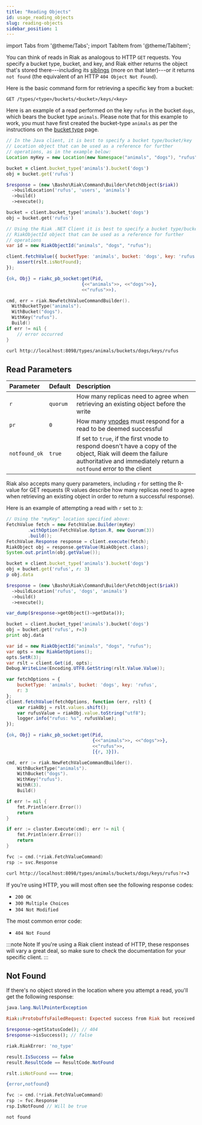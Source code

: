 ```yaml
---
title: "Reading Objects"
id: usage_reading_objects
slug: reading-objects
sidebar_position: 1
---
```


import Tabs from '@theme/Tabs';
import TabItem from '@theme/TabItem';

[glossary vnode]: ../../learn/glossary.md#vnode

You can think of reads in Riak as analogous to HTTP `GET` requests. You
specify a bucket type, bucket, and key, and Riak either returns the
object that's stored there---including its [siblings](../../developing/usage/conflict-resolution/index.md#siblings) \(more on that later)---or it returns `not found` (the
equivalent of an HTTP `404 Object Not Found`).

Here is the basic command form for retrieving a specific key from a
bucket:

```
GET /types/<type>/buckets/<bucket>/keys/<key>
```

Here is an example of a read performed on the key `rufus` in the bucket
`dogs`, which bears the bucket type `animals`. Please note that for this example to work, you must have first created the bucket-type `animals` as per the instructions on the [bucket type](../../using/cluster-operations/bucket-types.md) page.

<Tabs>
<TabItem label="Java" value="java" default>

```java
// In the Java client, it is best to specify a bucket type/bucket/key
// Location object that can be used as a reference for further
// operations, as in the example below:
Location myKey = new Location(new Namespace("animals", "dogs"), "rufus");
```

</TabItem>
<TabItem label="Ruby" value="ruby">

```ruby
bucket = client.bucket_type('animals').bucket('dogs')
obj = bucket.get('rufus')
```

</TabItem>
<TabItem label="PHP" value="php">

```php
$response = (new \Basho\Riak\Command\Builder\FetchObject($riak))
  ->buildLocation('rufus', 'users', 'animals')
  ->build()
  ->execute();
```

</TabItem>
<TabItem label="Python" value="python">

```python
bucket = client.bucket_type('animals').bucket('dogs')
obj = bucket.get('rufus')
```

</TabItem>
<TabItem label="C#" value="c#">

```csharp
// Using the Riak .NET Client it is best to specify a bucket type/bucket/key
// RiakObjectId object that can be used as a reference for further
// operations
var id = new RiakObjectId("animals", "dogs", "rufus");
```

</TabItem>
<TabItem label="JS" value="js">

```javascript
client.fetchValue({ bucketType: 'animals', bucket: 'dogs', key: 'rufus' }, function (err, rslt) {
    assert(rslt.isNotFound);
});
```

</TabItem>
<TabItem label="Erlang" value="erlang">

```erlang
{ok, Obj} = riakc_pb_socket:get(Pid,
                            {<<"animals">>, <<"dogs">>},
                            <<"rufus">>).
```

</TabItem>
<TabItem label="Go" value="go">

```go
cmd, err = riak.NewFetchValueCommandBuilder().
  WithBucketType("animals").
  WithBucket("dogs").
  WithKey("rufus").
  Build()
if err != nil {
    // error occurred
}
```

</TabItem>
<TabItem label="CURL" value="curl">

```bash
curl http://localhost:8098/types/animals/buckets/dogs/keys/rufus
```

</TabItem>
</Tabs>

## Read Parameters

| Parameter     | Default  | Description                                                                                                                                                                         |
|:--------------|:---------|:------------------------------------------------------------------------------------------------------------------------------------------------------------------------------------|
| `r`           | `quorum` | How many replicas need to agree when retrieving an existing object before the write                                                                                                 |
| `pr`          | `0`      | How many [vnodes][glossary vnode] must respond for a read to be deemed successful                                                                                                   |
| `notfound_ok` | `true`   | If set to `true`, if the first vnode to respond doesn't have a copy of the object, Riak will deem the failure authoritative and immediately return a `notfound` error to the client |

Riak also accepts many query parameters, including `r` for setting the
R-value for GET requests (R values describe how many replicas need to
agree when retrieving an existing object in order to return a successful
response).

Here is an example of attempting a read with `r` set to `3`:

<Tabs>
<TabItem label="Java" value="java" default>

```java
// Using the "myKey" location specified above:
FetchValue fetch = new FetchValue.Builder(myKey)
        .withOption(FetchValue.Option.R, new Quorum(3))
        .build();
FetchValue.Response response = client.execute(fetch);
RiakObject obj = response.getValue(RiakObject.class);
System.out.println(obj.getValue());
```

</TabItem>
<TabItem label="Ruby" value="ruby">

```ruby
bucket = client.bucket_type('animals').bucket('dogs')
obj = bucket.get('rufus', r: 3)
p obj.data
```

</TabItem>
<TabItem label="PHP" value="php">

```php
$response = (new \Basho\Riak\Command\Builder\FetchObject($riak))
  ->buildLocation('rufus', 'dogs', 'animals')
  ->build()
  ->execute();

var_dump($response->getObject()->getData());
```

</TabItem>
<TabItem label="Python" value="python">

```python
bucket = client.bucket_type('animals').bucket('dogs')
obj = bucket.get('rufus', r=3)
print obj.data
```

</TabItem>
<TabItem label="C#" value="c#">

```csharp
var id = new RiakObjectId("animals", "dogs", "rufus");
var opts = new RiakGetOptions();
opts.SetR(3);
var rslt = client.Get(id, opts);
Debug.WriteLine(Encoding.UTF8.GetString(rslt.Value.Value));
```

</TabItem>
<TabItem label="JS" value="js">

```javascript
var fetchOptions = {
    bucketType: 'animals', bucket: 'dogs', key: 'rufus',
    r: 3
};
client.fetchValue(fetchOptions, function (err, rslt) {
    var riakObj = rslt.values.shift();
    var rufusValue = riakObj.value.toString("utf8");
    logger.info("rufus: %s", rufusValue);
});
```

</TabItem>
<TabItem label="Erlang" value="erlang">

```erlang
{ok, Obj} = riakc_pb_socket:get(Pid,
                                {<<"animals">>, <<"dogs">>},
                                <<"rufus">>,
                                [{r, 3}]).
```

</TabItem>
<TabItem label="Go" value="go">

```go
cmd, err := riak.NewFetchValueCommandBuilder().
    WithBucketType("animals").
    WithBucket("dogs").
    WithKey("rufus").
    WithR(3).
    Build()

if err != nil {
    fmt.Println(err.Error())
    return
}

if err := cluster.Execute(cmd); err != nil {
    fmt.Println(err.Error())
    return
}

fvc := cmd.(*riak.FetchValueCommand)
rsp := svc.Response
```

</TabItem>
<TabItem label="CURL" value="curl">

```bash
curl http://localhost:8098/types/animals/buckets/dogs/keys/rufus?r=3
```

</TabItem>
</Tabs>

If you're using HTTP, you will most often see the following response
codes:

* `200 OK`
* `300 Multiple Choices`
* `304 Not Modified`

The most common error code:

* `404 Not Found`

:::note Note
If you're using a Riak client instead of HTTP, these responses will vary a
great deal, so make sure to check the documentation for your specific client.
:::

## Not Found

If there's no object stored in the location where you attempt a read, you'll get the following response:

<Tabs>
<TabItem label="Java" value="java" default>

```java
java.lang.NullPointerException
```

</TabItem>
<TabItem label="Ruby" value="ruby">

```ruby
Riak::ProtobuffsFailedRequest: Expected success from Riak but received not_found. The requested object was not found.
```

</TabItem>
<TabItem label="PHP" value="php">

```php
$response->getStatusCode(); // 404
$response->isSuccess(); // false
```

</TabItem>
<TabItem label="Python" value="python">

```python
riak.RiakError: 'no_type'
```

</TabItem>
<TabItem label="C#" value="c#">

```csharp
result.IsSuccess == false
result.ResultCode == ResultCode.NotFound
```

</TabItem>
<TabItem label="JS" value="js">

```javascript
rslt.isNotFound === true;
```

</TabItem>
<TabItem label="Erlang" value="erlang">

```erlang
{error,notfound}
```

</TabItem>
<TabItem label="Go" value="go">

```go
fvc := cmd.(*riak.FetchValueCommand)
rsp := fvc.Response
rsp.IsNotFound // Will be true
```

</TabItem>
<TabItem label="CURL" value="curl">

```bash
not found
```

</TabItem>
</Tabs>
